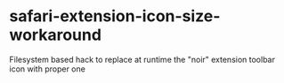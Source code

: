 # safari-extension-icon-size-workaround
Filesystem based hack to replace at runtime the "noir" extension toolbar icon with proper one
